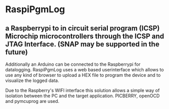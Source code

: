 # RaspiPgmLog

## a Raspberrypi to in circuit serial program (ICSP) Microchip microcontrollers through the ICSP and JTAG Interface. (SNAP may be supported in the future)
Additionally an Arduino can be connected to the Raspberrypi for datalogging. 
RaspiPgmLog uses a web based userinterface which allows to use any kind of browser to upload a HEX file to program the device and to visualize the logged data. 
  
Due to the Raspberry's WIFI interface this solution allows a simple way of isolation between the PC and the target application. 
PICBERRY, openOCD and pymcuprog are used.
